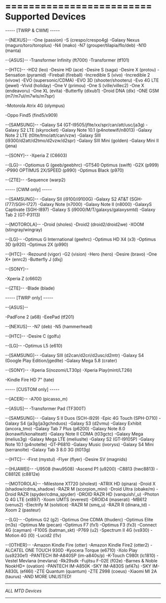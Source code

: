 =========================
Supported Devices
=========================

----- [TWRP & CWM] -----

--[NEXUS]--
-One (passion)
-S (crespo/crespo4g)
-Galaxy Nexus (maguro/toro/toroplus)
-N4 (mako)
-N7 (grouper/tilapia/flo/deb)
-N10 (manta)

--[ASUS]--
-Transformer Infinity (ft700t)
-Transformer (tf101)

--[HTC]--
-HD2 (leo)
-Desire HD (ace)
-Desire S (saga)
-Desire X (protou)
-Sensation (pyramid)
-Fireball (fireball)
-Incredible S (vivo)
-Incredible 2 (vivow)
-EVO (supersonic/CDMA)
-EVO 3D (shooter/shooteru)
-Evo 4G LTE (jewel)
-Vivid (holiday)
-One V (primou)
-One S (ville/villec2)
-One X (endeavoru)
-One XL (evita)
-Butterfly (dlxub1)
-Droid DNA (dlx)
-ONE GSM (m7/m7ul/m7wls/m7spr)

-Motorola Atrix 4G (olympus)

-Oppo Find5 (find5/x909)

--[SAMSUNG]--
-Galaxy S4 (GT-I9505/jflte/xx/spr/can/att/usc/ja3g)
-Galaxy S2 LTE (skyrocket)
-Galaxy Note 10.1 (p4notewifi/n8013)
-Galaxy Note 2 LTE (t0lte/tmo/att/can/vzw)
-Galaxy SIII (i9300/d2att/d2tmo/d2vzw/d2spr)
-Galaxy SIII Mini (golden)
-Galaxy Mini II (jena)

--[SONY]--
-Xperia Z (C6603)

--[LG]--
-Optiomus G (geeb/geebhrc)
-GT540 Optimus (swift)
-G2X (p999)
-P990 OPTIMUS 2X/SPEED (p990)
-Optimus Black (p970)

--[ZTE]--
-Sequence (warp2)

----- [CWM only] -----

--[SAMSUNG]--
-Galaxy SII (i9100/i9100G)
-Galaxy S2 AT&T (SGH-I777/SGH-I727)
-Galaxy Note (n7000)
-Galaxy Note II (n8000)
-GalaxyS Captivate (SGH-I897)
-Galaxy S (i9000/M/T/galaxys/galaxysmtd)
-Galaxy Tab 2 (GT-P3113)

--[MOTOROLA]--
-Droid (sholes)
-Droid2 (droid2/droid2we)
-XOOM (stingray/wingray)

--[LG]--
-Optimus G International (geehrc)
-Optimus HD X4 (x3)
-Optimus 3D (p920)
-Optimus 2X (p990)

--[HTC]--
-Rezound (vigor)
-G2 (vision)
-Hero (hero)
-Desire (bravo)
-One X+ (enrc2)
-Butterfly J (dlxj)

--[SONY]--

-Xperia Z (c6602)

--[ZTE]--
-Blade (blade)

----- [TWRP only] -----

--[ASUS]--

-PadFone 2 (a68)
-EeePad (tf201)

--[NEXUS]--
-N7 (deb)
-N5 (hammerhead)

--[HTC]--
-Desire C (golfu)

--[LG]--
-Optimus L5 (e610)

--[SAMSUNG]--
-Galaxy SIII (d2can/d2cri/d2usc/d2mtr)
-Galaxy S4 (Google Play Edition/jgedlte)
-Galaxy Mega 5.8 (crater)

--[SONY]--
-Xperia S(nozomi/LT30p)
-Xperia Play(mint/LT26i)

-Kindle Fire HD 7" (tate)

----- [CUSTOM only] -----

--[ACER]--
-A700 (picasso_m)

--[ASUS]--
-Transformer Pad (TF300T)

--[SAMSUNG]--
-Galaxy S II Duos (SCH-i929)
-Epic 4G Touch (SPH-D710)
-Galaxy S4 (ja3g/ja3gchnduos)
-Galaxy S3 (d2vmu)
-Galaxy Exhibit (ancora_tmo)
-Galaxy Tab 7 Plus (p6200)
-Galaxy Note 8.0 (konawifi/konalteatt)
-Galaxy Note II CDMA (t03gctc)
-Galaxy Mega (melius3g)
-Galaxy Mega LTE (meliuslte)
-Galaxy S2 (GT-I9105P)
-Galaxy Note 10.1 (p4notelte)
-GT-P6810
-Galaxy Music (ivoryss)
-Galaxy S4 Mini (serranolte)
-Galaxy Tab 3 8.0 3G (lt013g)

--[HTC]--
-First (mystul)
-Flyer (flyer)
-Desire SV (magnids)

--[HUAWEI]--
-U9508 (hwu9508)
-Ascend P1 (u9200)
-C8813 (hwc8813)
-C8812E (c8812e)

--[MOTOROLA]--
-Milestone XT720 (sholest)
-ATRIX HD (qinara)
-Droid X (shadow/cdma_shadow)
-RAZR M (scorpion_mini)
-Droid Ultra (obake/m)
-Droid RAZR (spyder/cdma_spyder)
-DROID RAZR HD (vanquish/_u)
-Photon Q 4G LTE (xt897)
-Xoom UMTS (everest)
-DROID4 (maserati)
-MB612 (venus2)
-Electrify M (solstice)
-RAZR M (smq_u)
-RAZR R (dinara_td)
-Xoom 2 (pasteur)

--[LG]--
-Optimus G2 (g2)
-Optimus One CDMA (thuderc)
-Optimus Elite (m3s)
-Optimus Me (pecan)
-Optimus F7 (fx1)
-Optimus F3 (fx3)
-Connect 4G (cayman)
-F100S (batman_skt)
-P769 (u2)
-Spectrum II 4G (vs930)
-Motion 4G (l0)
-Lucid2 (l1v)

--[OTHER]--
-Amazon Kindle Fire (otter)
-Amazon Kindle Fire2 (otter2)
-ALCATEL ONE TOUCH 930D
-Kyocera Torque (e6710)
-Xolo Play (us9230e1)
-PANTECH IM-A840SP (im-a840s/p)
-K-Touch C980t (lc1810)
-Vestel Mevlana (mevlana)
-Rk29sdk
-Fujitsu F-02E (f02e)
-Barnes & Noble NookHD+ (ovation)
-PANTECH IM-A850K
-SKY IM-A830S (ef47s)
-SKY IM-A830L (ef46l)
-ZTE Quantum (quantum)
-ZTE Z998 (coeus)
-Xiaomi MI 2A (taurus)
-AND MORE UNLISTED!

*****************
*ALL MTD Devices*
*****************
